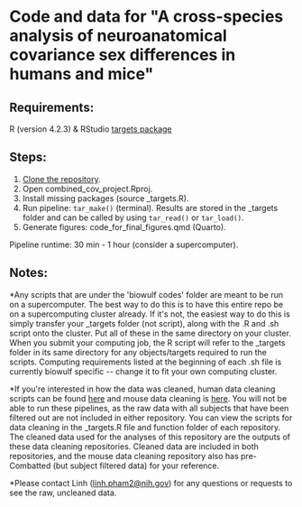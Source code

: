 # Code and data for "A cross-species analysis of neuroanatomical covariance sex differences in humans and mice" 

## Requirements:

R (version 4.2.3) & RStudio
[targets package](https://books.ropensci.org/targets/) 

## Steps:

1. [Clone the repository](https://docs.github.com/en/repositories/creating-and-managing-repositories/cloning-a-repository).
2. Open combined_cov_project.Rproj.
3. Install missing packages (source _targets.R).
4. Run pipeline: `tar_make()` (terminal). Results are stored in the _targets folder and can be called by using `tar_read()` or `tar_load()`. 
5. Generate figures: code_for_final_figures.qmd (Quarto). 

Pipeline runtime: 30 min - 1 hour (consider a supercomputer).


## Notes:

*Any scripts that are under the 'biowulf codes' folder are meant to be run on a supercomputer. The best way to do this is to have this entire repo be on a supercomputing cluster already. If it's not, the easiest way to do this is simply transfer your _targets folder (not script), along with the .R and .sh script onto the cluster. Put all of these in the same directory on your cluster. When you submit your computing job, the R script will refer to the _targets folder in its same directory for any objects/targets required to run the scripts. Computing requirements listed at the beginning of each .sh file is currently biowulf specific -- change it to fit your own computing cluster.

*If you're interested in how the data was cleaned, human data cleaning scripts can be found [here](https://github.com/phamlk/data-clean-human-cross-species-covariance-sex-differences) and mouse data cleaning is [here](https://github.com/phamlk/data-clean-mouse-cross-species-covariance-sex-differences). You will not be able to run these pipelines, as the raw data with all subjects that have been filtered out are not included in either repository. You can view the scripts for data cleaning in the _targets.R file and function folder of each repository. The cleaned data used for the analyses of this repository are the outputs of these data cleaning repositories. Cleaned data are included in both repositories, and the mouse data cleaning repository also has pre-Combatted (but subject filtered data) for your reference.

*Please contact Linh (linh.pham2@nih.gov) for any questions or requests to see the raw, uncleaned data.

